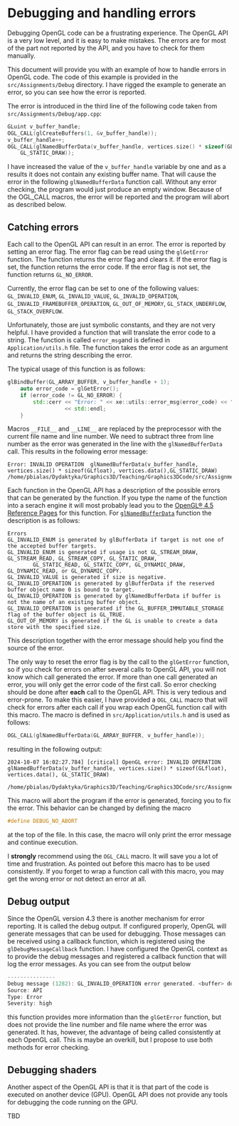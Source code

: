 # Debugging and handling errors

Debugging OpenGL code can be a frustrating experience.
The OpenGL API is a very low level, and it is easy to make mistakes.
The errors are for most of the part not reported by the API, and you have to check for them manually.

This document will provide you with an example of how to handle errors in OpenGL code.
The code of this example is provided in the `src/Assignments/Debug` directory.
I have rigged the example to generate an error, so you can see how the error is reported.

The error is introduced in the third line of the following code taken from
`src/Assignments/Debug/app.cpp`:

```c++
GLuint v_buffer_handle;
OGL_CALL(glCreateBuffers(1, &v_buffer_handle));
v_buffer_handle++;
OGL_CALL(glNamedBufferData(v_buffer_handle, vertices.size() * sizeof(GLfloat), vertices.data(),
    GL_STATIC_DRAW));
```

I have increased the value of the `v_buffer_handle` variable by one
and as a results it does not contain any existing buffer name.
That will cause the error in the following `glNamedBufferData` function call.
Without any error checking, the program would just produce an empty window.
Because of the OGL_CALL macros, the error will be reported and the program will abort as described below.

## Catching errors

Each call to the OpenGL API can result in an error.
The error is reported by setting an error flag.
The error flag can
be read using the `glGetError` function. The function returns the error flag and clears it. If the error flag is set,
the function returns the error code. If the error flag is not set, the function returns `GL_NO_ERROR`.

Currently, the error flag can be set to one of the following values:
`GL_INVALID_ENUM`, `GL_INVALID_VALUE`, `GL_INVALID_OPERATION`, `GL_INVALID_FRAMEBUFFER_OPERATION`, `GL_OUT_OF_MEMORY`,
`GL_STACK_UNDERFLOW`, `GL_STACK_OVERFLOW`.

Unfortunately, those are just symbolic constants, and they are not very helpful. I have provided a function that will
translate the error code to a string. The function is called `error_msg`and is defined in `Application/utils.h` file.
The function takes the error code as an argument and returns the string describing the error.

The typical usage of this function is as follows:

```c++
glBindBuffer(GL_ARRAY_BUFFER, v_buffer_handle + 1);
    auto error_code = glGetError();
    if (error_code != GL_NO_ERROR) {
        std::cerr << "Error: " << xe::utils::error_msg(error_code) << "  at " << __FILE__ << ":" << (__LINE__ - 3)
                  << std::endl;
    }
```

Macros `__FILE__` and `__LINE__` are replaced by the preprocessor with the current file name and line number. We need to
subtract three from line number as the error was generated in the line with the `glNamedBufferData` call.
This results in the following error message:

```text
Error: INVALID OPERATION  glNamedBufferData(v_buffer_handle, vertices.size() * sizeof(GLfloat), vertices.data(),GL_STATIC_DRAW) 
/home/pbialas/Dydaktyka/Graphics3D/Teaching/Graphics3DCode/src/Assignments/Debugging/app.cpp:53
``` 

Each function in the OpenGL API has a description of the possible errors that can be generated by the function.
If you type the name of the function  into a serach engine it will most probably lead you to the [OpenGL® 4.5 Reference Pages](https://www.khronos.org/registry/OpenGL-Refpages/gl4/) for this function.
For [`glNamedBufferData`](https://registry.khronos.org/OpenGL-Refpages/gl4/html/glBufferData.xhtml) function the
description is as follows:

```text
Errors
GL_INVALID_ENUM is generated by glBufferData if target is not one of the accepted buffer targets.
GL_INVALID_ENUM is generated if usage is not GL_STREAM_DRAW, GL_STREAM_READ, GL_STREAM_COPY, GL_STATIC_DRAW, 
        GL_STATIC_READ, GL_STATIC_COPY, GL_DYNAMIC_DRAW, GL_DYNAMIC_READ, or GL_DYNAMIC_COPY.
GL_INVALID_VALUE is generated if size is negative.
GL_INVALID_OPERATION is generated by glBufferData if the reserved buffer object name 0 is bound to target.
GL_INVALID_OPERATION is generated by glNamedBufferData if buffer is not the name of an existing buffer object.
GL_INVALID_OPERATION is generated if the GL_BUFFER_IMMUTABLE_STORAGE flag of the buffer object is GL_TRUE.
GL_OUT_OF_MEMORY is generated if the GL is unable to create a data store with the specified size.
```

This description together with the error message should help you find the source of the error.

The only way to reset the error flag is by the call to the `glGetError` function, so if you check for errors on after
several calls
to OpenGL API, you will not know which call generated the error. If more than one call generated an error, you will only
get the error code of the first call. So error checking should be done after __each__ call to the OpenGL API.
This is very tedious and error-prone. To make this easier, I have provided a `OGL_CALL` macro that will check for errors
after each call if you wrap each OpenGL function call with this macro. The macro is defined in `src/Application/utils.h` and
is used as follows:

```c++
OGL_CALL(glNamedBufferData(GL_ARRAY_BUFFER, v_buffer_handle));
```
resulting in the following output:
```text
2024-10-07 16:02:27.784] [critical] OpenGL error: INVALID OPERATION  glNamedBufferData(v_buffer_handle, vertices.size() * sizeof(GLfloat), vertices.data(), GL_STATIC_DRAW) 
   /home/pbialas/Dydaktyka/Graphics3D/Teaching/Graphics3DCode/src/Assignments/Debugging/app.cpp:53
```

This macro will abort the program if the error is generated, forcing you to fix the error.
This behavior can be changed by defining the macro

```c++
#define DEBUG_NO_ABORT
```

at the top of the file. In this case, the macro will only print the error message and continue execution.

I __strongly__ recommend using the `OGL_CALL` macro. It will save you a lot of time and frustration. As pointed out
before this macro has to be used consistently. If you forget to wrap a function call with this macro, you may get the
wrong error or not detect an error at all.

## Debug output

Since the OpenGL version 4.3 there is another mechanism for error reporting.
It is called the debug output.
If configured properly, OpenGL will generate messages that can be used for debugging.
Those messages can be received
using a callback function, which is registered using the `glDebugMessageCallback` function.
I have configured the OpenGL context
as to provide the debug messages and registered a callback function that will log the error messages.
As you can see from the output below

```c++
---------------
Debug message (1282): GL_INVALID_OPERATION error generated. <buffer> does not refer to an existing buffer object.
Source: API
Type: Error
Severity: high
```

this function provides more information than the `glGetError` function,
but does not provide the line number and file name where the error was generated.
It has, however, the advantage of being called consistently at each OpenGL call.
This is maybe an overkill, but I propose to use both methods for error checking.


## Debugging shaders

Another aspect of the OpenGL API is that it is that part of the code is executed on another device (GPU). OpenGL API
does not provide any tools for debugging the code running on the GPU. 

TBD



